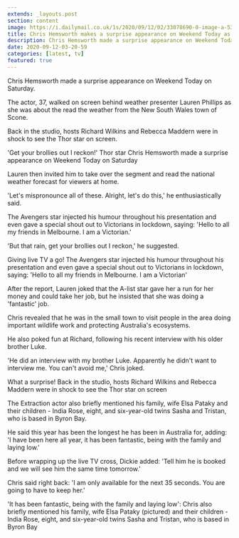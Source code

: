 ```yaml
---
extends: _layouts.post
section: content
image: https://i.dailymail.co.uk/1s/2020/09/12/02/33078690-0-image-a-53_1599875401321.jpg 
title: Chris Hemsworth makes a surprise appearance on Weekend Today as he reads the weather report 
description: Chris Hemsworth made a surprise appearance on Weekend Today on Saturday. 
date: 2020-09-12-03-20-59 
categories: [latest, tv] 
featured: true 
--- 
```

Chris Hemsworth made a surprise appearance on Weekend Today on Saturday.

The actor, 37, walked on screen behind weather presenter Lauren Phillips as she was about the read the weather from the New South Wales town of Scone. 

Back in the studio, hosts Richard Wilkins and Rebecca Maddern were in shock to see the Thor star on screen.

'Get your brollies out I reckon!' Thor star Chris Hemsworth made a surprise appearance on Weekend Today on Saturday

Lauren then invited him to take over the segment and read the national weather forecast for viewers at home.

'Let's mispronounce all of these. Alright, let's do this,' he enthusiastically said. 

The Avengers star injected his humour throughout his presentation and even gave a special shout out to Victorians in lockdown, saying: 'Hello to all my friends in Melbourne. I am a Victorian.'

'But that rain, get your brollies out I reckon,' he suggested. 

Giving live TV a go! The Avengers star injected his humour throughout his presentation and even gave a special shout out to Victorians in lockdown, saying: 'Hello to all my friends in Melbourne. I am a Victorian'

After the report, Lauren joked that the A-list star gave her a run for her money and could take her job, but he insisted that she was doing a 'fantastic' job. 

Chris revealed that he was in the small town to visit people in the area doing important wildlife work and protecting Australia's ecosystems.

He also poked fun at Richard, following his recent interview with his older brother Luke. 

'He did an interview with my brother Luke. Apparently he didn't want to interview me. You can't avoid me,' Chris joked.

What a surprise! Back in the studio, hosts Richard Wilkins and Rebecca Maddern were in shock to see the Thor star on screen

The Extraction actor also briefly mentioned his family, wife Elsa Pataky and their children - India Rose, eight, and six-year-old twins Sasha and Tristan, who is based in Byron Bay.  

He said this year has been the longest he has been in Australia for, adding: 'I have been here all year, it has been fantastic, being with the family and laying low.'

Before wrapping up the live TV cross, Dickie added: 'Tell him he is booked and we will see him the same time tomorrow.'

Chris said right back: 'I am only available for the next 35 seconds. You are going to have to keep her.'

'It has been fantastic, being with the family and laying low': Chris also briefly mentioned his family, wife Elsa Pataky (pictured) and their children - India Rose, eight, and six-year-old twins Sasha and Tristan, who is based in Byron Bay

